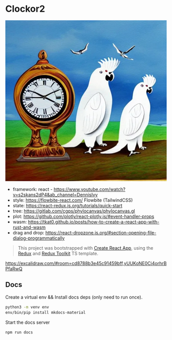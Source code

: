 # Clockor2

![](public/logo512.png)

- framework: react - https://www.youtube.com/watch?v=s2skans2dP4&ab_channel=DennisIvy  
- style: https://flowbite-react.com/ Flowbite (TailwindCSS)
- state: https://react-redux.js.org/tutorials/quick-start  
- tree: https://gitlab.com/cgps/phylocanvas/phylocanvas.gl  
- plot: https://github.com/plotly/react-plotly.js/#event-handler-props  
- wasm: https://tkat0.github.io/posts/how-to-create-a-react-app-with-rust-and-wasm
- drag and drop: https://react-dropzone.js.org/#section-opening-file-dialog-programmatically

> This project was bootstrapped with [Create React App](https://github.com/facebook/create-react-app), using the [Redux](https://redux.js.org/) and [Redux Toolkit](https://redux-toolkit.js.org/) TS template.

https://excalidraw.com/#room=cd8788b3e45c91459bff,yUUKoNE0Ci4orhrBPfaRwQ

## Docs 

Create a virtual env && Install docs deps (only need to run once).

```bash
python3 -m venv env
env/bin/pip install mkdocs-material
```

Start the docs server

```bash
npm run docs
```
